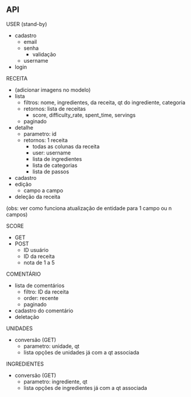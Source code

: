 ## API

USER (stand-by)

- cadastro
    - email
    - senha
        - validação
    - username
- login

RECEITA

- (adicionar imagens no modelo)
- lista
    - filtros: nome, ingredientes, da receita, qt do ingrediente, categoria
    - retornos: lista de receitas
        - score, difficulty_rate, spent_time, servings
    - paginado
- detalhe
    - parametro: id
    - retornos: 1 receita
        - todas as colunas da receita
        - user: username
        - lista de ingredientes
        - lista de categorias
        - lista de passos
- cadastro
- edição
    - campo a campo
- deleção da receita

(obs: ver como funciona atualização de entidade para 1 campo ou n campos)

SCORE
- GET
- POST
    - ID usuário
    - ID da receita
    - nota de 1 a 5

COMENTÁRIO

- lista de comentários
    - filtro: ID da receita
    - order: recente
    - paginado
- cadastro do comentário
- deletação

UNIDADES

- conversão (GET)
    - parametro: unidade, qt
    - lista opções de unidades já com a qt associada

INGREDIENTES

- conversão (GET)
    - parametro: ingrediente, qt
    - lista opções de ingredientes já com a qt associada
